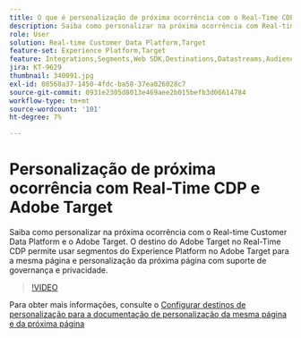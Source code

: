 ```yaml
---
title: O que é personalização de próxima ocorrência com o Real-Time CDP e o Adobe Target?
description: Saiba como personalizar na próxima ocorrência com Real-time Customer Data Platform (CDP) e Adobe Target.
role: User
solution: Real-time Customer Data Platform,Target
feature-set: Experience Platform,Target
feature: Integrations,Segments,Web SDK,Destinations,Datastreams,Audiences,Experience Targeting
jira: KT-9629
thumbnail: 340091.jpg
exl-id: 08568a37-1450-4fdc-ba58-37ea026028c7
source-git-commit: 0931e2305d8013e469aee2b015befb3d06614784
workflow-type: tm+mt
source-wordcount: '101'
ht-degree: 7%

---
```


# Personalização de próxima ocorrência com Real-Time CDP e Adobe Target

Saiba como personalizar na próxima ocorrência com o Real-time Customer Data Platform e o Adobe Target. O destino do Adobe Target no Real-Time CDP permite usar segmentos do Experience Platform no Adobe Target para a mesma página e personalização da próxima página com suporte de governança e privacidade.

>[!VIDEO](https://video.tv.adobe.com/v/340091?quality=12&learn=on)

Para obter mais informações, consulte o [Configurar destinos de personalização para a documentação de personalização da mesma página e da próxima página](https://experienceleague.adobe.com/docs/experience-platform/destinations/ui/activate/configure-personalization-destinations.html?lang=pt-BR)

